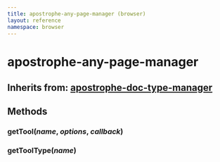```yaml
---
title: apostrophe-any-page-manager (browser)
layout: reference
namespace: browser
---
```


# apostrophe-any-page-manager

## Inherits from: [apostrophe-doc-type-manager](https://github.com/apostrophecms/apostrophe-documentation/tree/56e9be7df36a153d8751804c1aac4ce5a70fd5c2/modules/apostrophe-doc-type-manager/browser-apostrophe-doc-type-manager.html)

## Methods

### getTool\(_name_, _options_, _callback_\)

### getToolType\(_name_\)


